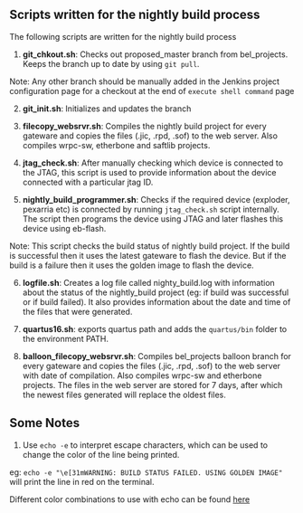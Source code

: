 ## Scripts written for the nightly build process

The following scripts are written for the nightly build process

1) **git_chkout.sh**: Checks out proposed_master branch from bel_projects. Keeps the branch up to date by using `git pull`.

Note: Any other branch should be manually added in the Jenkins project configuration page for a checkout at the end of `execute shell command` page

2) **git_init.sh**: Initializes and updates the branch

3) **filecopy_websrvr.sh**: Compiles the nightly build project for every gateware and copies the files (.jic, .rpd, .sof) to the web server. Also compiles wrpc-sw, etherbone and saftlib projects.

4) **jtag_check.sh**: After manually checking which device is connected to the JTAG, this script is used to provide information about the device connected with a particular jtag ID.

5) **nightly_build_programmer.sh**: Checks if the required device (exploder, pexarria etc) is connected by running `jtag_check.sh` script internally. The script then programs the device using JTAG and later flashes this device using eb-flash.

Note: This script checks the build status of nightly build project.  If the build is successful then it uses the latest gateware to flash the device. But if the build is a failure then it uses the golden image to flash the device.

6) **logfile.sh**: Creates a log file called nighty_build.log with information about the status of the nightly_build project (eg: if build was successful or if build failed). It also provides information about the date and time of the files that were generated.

7) **quartus16.sh**: exports quartus path and adds the `quartus/bin` folder to the environment PATH.

8) **balloon_filecopy_websrvr.sh**: Compiles bel_projects balloon branch for every gateware and copies the files (.jic, .rpd, .sof) to the web server with date of compilation. Also compiles wrpc-sw and etherbone projects. The files in the web server are stored for 7 days, after which the newest files generated will replace the oldest files.

## Some Notes

1) Use `echo -e` to interpret escape characters, which can be used to change the color of the line being printed.

eg: `echo -e "\e[31mWARNING: BUILD STATUS FAILED. USING GOLDEN IMAGE"` will print the line in red on the terminal.

Different color combinations to use with echo can be found [here](http://misc.flogisoft.com/bash/tip_colors_and_formatting)

